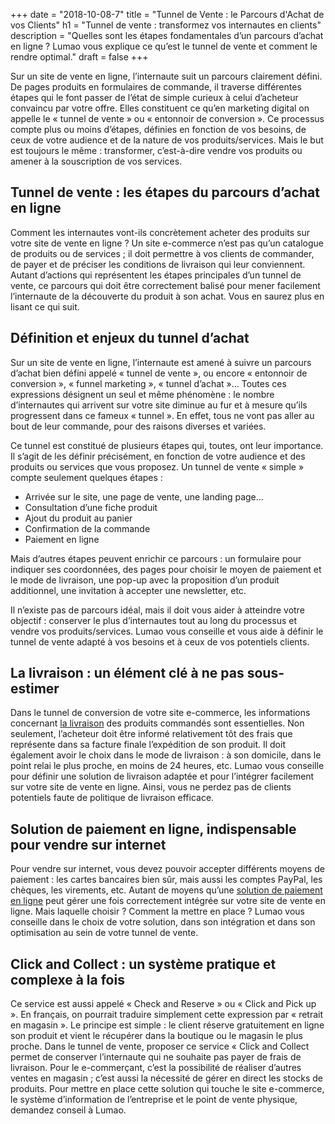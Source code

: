 +++
date = "2018-10-08-7"
title = "Tunnel de Vente : le Parcours d'Achat de vos Clients"
h1 = "Tunnel de vente : transformez vos internautes en clients"
description = "Quelles sont les étapes fondamentales d’un parcours d’achat en ligne ? Lumao vous explique ce qu’est le tunnel de vente et comment le rendre optimal."
draft = false
+++

Sur un site de vente en ligne, l’internaute suit un parcours clairement défini. De pages produits en formulaires de commande, il traverse différentes étapes qui le font passer de l’état de simple curieux à celui d’acheteur convaincu par votre offre. Elles constituent ce qu’en marketing digital on appelle le « tunnel de vente » ou « entonnoir de conversion ». Ce processus compte plus ou moins d’étapes, définies en fonction de vos besoins, de ceux de votre audience et de la nature de vos produits/services. Mais le but est toujours le même : transformer, c’est-à-dire vendre vos produits ou amener à la souscription de vos services.
 
## Tunnel de vente : les étapes du parcours d’achat en ligne

Comment les internautes vont-ils concrètement acheter des produits sur votre site de vente en ligne ? Un site e-commerce n’est pas qu’un catalogue de produits ou de services ; il doit permettre à vos clients de commander, de payer et de préciser les conditions de livraison qui leur conviennent. Autant d’actions qui représentent les étapes principales d’un tunnel de vente, ce parcours qui doit être correctement balisé pour mener facilement l’internaute de la découverte du produit à son achat. Vous en saurez plus en lisant ce qui suit.

## Définition et enjeux du tunnel d’achat

Sur un site de vente en ligne, l’internaute est amené à suivre un parcours d’achat bien défini appelé « tunnel de vente », ou encore « entonnoir de conversion », « funnel marketing », « tunnel d’achat »… Toutes ces expressions désignent un seul et même phénomène : le nombre d’internautes qui arrivent sur votre site diminue au fur et à mesure qu’ils progressent dans ce fameux « tunnel ». En effet, tous ne vont pas aller au bout de leur commande, pour des raisons diverses et variées.

Ce tunnel est constitué de plusieurs étapes qui, toutes, ont leur importance. Il s’agit de les définir précisément, en fonction de votre audience et des produits ou services que vous proposez. Un tunnel de vente « simple » compte seulement quelques étapes :

-	Arrivée sur le site, une page de vente, une landing page…
-	Consultation d’une fiche produit
-	Ajout du produit au panier
-	Confirmation de la commande
-	Paiement en ligne

Mais d’autres étapes peuvent enrichir ce parcours : un formulaire pour indiquer ses coordonnées, des pages pour choisir le moyen de paiement et le mode de livraison, une pop-up avec la proposition d’un produit additionnel, une invitation à accepter une newsletter, etc.

Il n’existe pas de parcours idéal, mais il doit vous aider à atteindre votre objectif : conserver le plus d’internautes tout au long du processus et vendre vos produits/services. Lumao vous conseille et vous aide à définir le tunnel de vente adapté à vos besoins et à ceux de vos potentiels clients.

## La livraison : un élément clé à ne pas sous-estimer

Dans le tunnel de conversion de votre site e-commerce, les informations concernant [la livraison](/ecommerce/tunnel-de-vente/livraison/) des produits commandés sont essentielles. Non seulement, l’acheteur doit être informé relativement tôt des frais que représente dans sa facture finale l’expédition de son produit. Il doit également avoir le choix dans le mode de livraison : à son domicile, dans le point relai le plus proche, en moins de 24 heures, etc. Lumao vous conseille pour définir une solution de livraison adaptée et pour l’intégrer facilement sur votre site de vente en ligne. Ainsi, vous ne perdez pas de clients potentiels faute de politique de livraison efficace.

## Solution de paiement en ligne, indispensable pour vendre sur internet

Pour vendre sur internet, vous devez pouvoir accepter différents moyens de paiement : les cartes bancaires bien sûr, mais aussi les comptes PayPal, les chèques, les virements, etc. Autant de moyens qu’une [solution de paiement en ligne](/ecommerce/tunnel-de-vente/paiement/) peut gérer une fois correctement intégrée sur votre site de vente en ligne. Mais laquelle choisir ? Comment la mettre en place ? Lumao vous conseille dans le choix de votre solution, dans son intégration et dans son optimisation au sein de votre tunnel de vente.

## Click and Collect : un système pratique et complexe à la fois

Ce service est aussi appelé « Check and Reserve » ou « Click and Pick up ». En français, on pourrait traduire simplement cette expression par « retrait en magasin ». Le principe est simple : le client réserve gratuitement en ligne son produit et vient le récupérer dans la boutique ou le magasin le plus proche. Dans le tunnel de vente, proposer ce service « Click and Collect permet de conserver l’internaute qui ne souhaite pas payer de frais de livraison. Pour le e-commerçant, c’est la possibilité de réaliser d’autres ventes en magasin ; c’est aussi la nécessité de gérer en direct les stocks de produits. Pour mettre en place cette solution qui touche le site e-commerce, le système d’information de l’entreprise et le point de vente physique, demandez conseil à Lumao.
